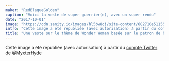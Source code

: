 ```yaml
---
maker: "RedBlaqueGolden"
caption: "Voici la veste de super guerrier(e), avec un super rendu"
date: "2017-10-01"
image: "https://cdn.sanity.io/images/hl5bw8cj/site-content/682710e51155b4fa6ee19d98322aa6d9c7f9fc40-2320x1656.jpg"
intro: "Cette image a été republiée (avec autorisation) à partir du compte Twitter de @MyxterHyde"
title: "Une veste sur le thème de Wonder Woman basée sur le patron de base Brian réalisé par Myxter Hyde"
---
```



Cette image a été republiée (avec autorisation) à partir du [compte Twitter](https://twitter.com/MyxterHyde/status/914274197345570816) de [@MyxterHyde](https://twitter.com/MyxterHyde)

